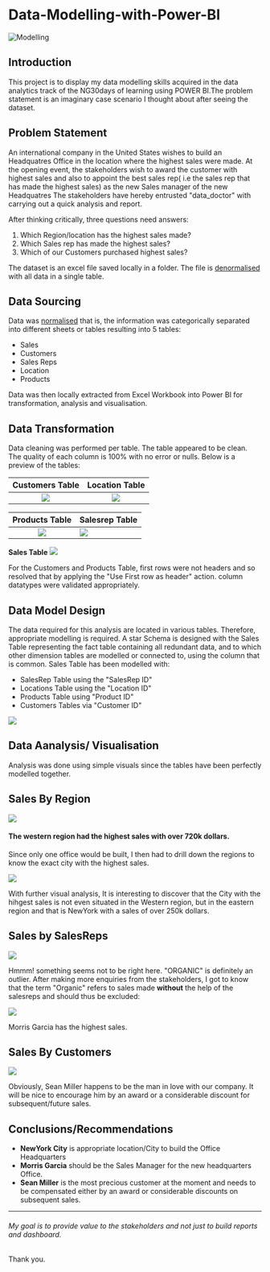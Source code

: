 # Data-Modelling-with-Power-BI

![Modelling](Power.jpg)

## Introduction
This project is to display my data modelling skills acquired in the data analytics track of the NG30days of learning using POWER BI.The problem statement is an imaginary case scenario I thought about after seeing the dataset. 

## Problem Statement
An international company in the United States wishes to build an Headquatres Office in the location where the highest sales were made.
At the opening event, the stakeholders wish to award the customer with highest sales and also to appoint the best sales rep( i.e the sales rep that has made the highest sales) as the new Sales manager of the new Headquatres
The stakeholders have hereby entrusted "data_doctor" with carrying out a quick analysis and report.

After thinking critically, three questions need answers:
1. Which Region/location has the highest sales made?
2. Which Sales rep has made the highest sales?
3. Which of our Customers purchased highest sales?

The dataset is an excel file saved locally in a folder. The file is  [denormalised](https://github.com/Data-Dr-hub/Data-Modelling-with-Power-BI/blob/main/SuperStore_Denormalized.xlsx) with all data in a single table.

## Data Sourcing
Data was [normalised](https://github.com/Data-Dr-hub/Data-Modelling-with-Power-BI/blob/main/SuperStore_Normalized.xlsx) that is, the information was categorically separated  into different sheets or tables resulting into 5 tables:
- Sales
- Customers
- Sales Reps
- Location
- Products



Data was then locally extracted from Excel Workbook into Power BI for transformation, analysis and visualisation.

## Data Transformation

Data cleaning was performed per table.
The table appeared to be clean.
The quality of each column is 100% with no error or nulls.
Below is a preview of the tables:

Customers Table             |           Location Table
:--------------------------:|:------------------------:
![](customerQ.PNG)          |         ![](locationQ.PNG)

Products Table              |        Salesrep Table
:---------------------------:|:----------------------
![](productQ.PNG)             |     ![](salesrepQ.PNG)


**Sales Table**
![](salesQ.PNG)

For the Customers and Products Table, first rows were not headers and so resolved that by applying the "Use First row as header" action.
column datatypes were validated appropriately.

## Data Model Design
The data required for this analysis are located in various tables.
Therefore, appropriate modelling is required.
A star Schema is designed with the Sales Table representing the fact table containing all redundant data, and to which other dimension tables are modelled or connected to, using the column that is common.
Sales Table has been modelled with:
- SalesRep Table using the "SalesRep ID"
- Locations Table using the "Location ID"
- Products Table using "Product ID"
- Customers Tables via "Customer ID"

![](model.png)


## Data Aanalysis/ Visualisation
Analysis was done using simple visuals since the tables have been perfectly modelled together.

## Sales By Region

![](regional.PNG)

#### The western region had the highest sales with over 720k dollars.

Since only one office would be built, I then had to drill down the regions to know the exact city with the highest sales.

![](topcities.PNG)

With further visual analysis, It is interesting to discover that the City with the hihgest sales is not even situated in the Western region,
but in the eastern region and that is NewYork with a sales of over 250k dollars.

## Sales by SalesReps

![](salesorganic.PNG)

Hmmm! something seems not to be right here. "ORGANIC" is definitely an outlier. After making more enquiries from the stakeholders, I got to know that the term "Organic" refers to sales made **without** the help of the salesreps and should thus be excluded:

![](salesrepSales.PNG)

Morris Garcia has the highest sales.

## Sales By Customers

![](top10customers.PNG)

Obviously, Sean Miller happens to be the man in love with our company. It will be nice to encourage him by an award or a considerable discount for subsequent/future sales.

## Conclusions/Recommendations
- **NewYork City** is appropriate location/City to build the Office Headquarters 
- **Morris Garcia** should be the Sales Manager for the new headquarters Office.
- **Sean Miller** is the most precious customer at the moment and needs to be compensated either by an award or considerable discounts on subsequent sales. 
------



###### My goal is to provide value to the stakeholders and not just to build reports and dashboard. 

Thank you.

